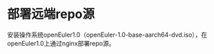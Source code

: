 # 部署远端repo源<a name="ZH-CN_TOPIC_0183245391"></a>

安装操作系统openEuler1.0（openEuler-1.0-base-aarch64-dvd.iso），在openEuler1.0上通过nginx部署repo源。



